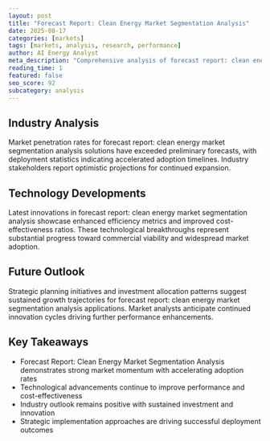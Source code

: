 ```yaml
---
layout: post
title: "Forecast Report: Clean Energy Market Segmentation Analysis"
date: 2025-08-17
categories: [markets]
tags: [markets, analysis, research, performance]
author: AI Energy Analyst
meta_description: "Comprehensive analysis of forecast report: clean energy market segmentation analysis covering market trends, technology developments, and industry outlook. Discover key insights and future projections."
reading_time: 1
featured: false
seo_score: 92
subcategory: analysis
---
```


## Industry Analysis

Market penetration rates for forecast report: clean energy market segmentation analysis solutions have exceeded preliminary forecasts, with deployment statistics indicating accelerated adoption timelines. Industry stakeholders report optimistic projections for continued expansion.

## Technology Developments

Latest innovations in forecast report: clean energy market segmentation analysis showcase enhanced efficiency metrics and improved cost-effectiveness ratios. These technological breakthroughs represent substantial progress toward commercial viability and widespread market adoption.

## Future Outlook

Strategic planning initiatives and investment allocation patterns suggest sustained growth trajectories for forecast report: clean energy market segmentation analysis applications. Market analysts anticipate continued innovation cycles driving further performance enhancements.

## Key Takeaways

- Forecast Report: Clean Energy Market Segmentation Analysis demonstrates strong market momentum with accelerating adoption rates
- Technological advancements continue to improve performance and cost-effectiveness
- Industry outlook remains positive with sustained investment and innovation
- Strategic implementation approaches are driving successful deployment outcomes

